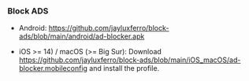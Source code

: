 ### Block ADS 

- Android: https://github.com/jayluxferro/block-ads/blob/main/android/ad-blocker.apk

- iOS  >= 14) / macOS (>= Big Sur): Download https://github.com/jayluxferro/block-ads/blob/main/iOS_macOS/ad-blocker.mobileconfig and install the profile.

